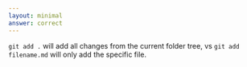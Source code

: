 ```yaml
---
layout: minimal
answer: correct
---
```


`git add .` will add all changes from the current folder tree, vs `git add filename.md` will only add the specific file.
